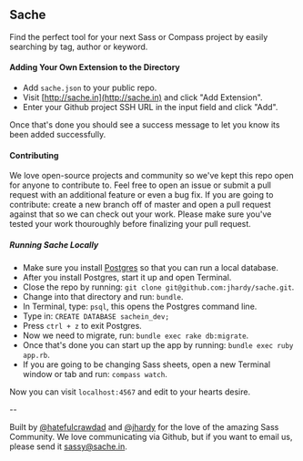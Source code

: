 Sache
---
Find the perfect tool for your next Sass or Compass project by easily searching by tag, author or keyword.


#### Adding Your Own Extension to the Directory

* Add `sache.json` to your public repo.
* Visit [http://sache.in](http://sache.in) and click "Add Extension".
* Enter your Github project SSH URL in the input field and click "Add".

Once that's done you should see a success message to let you know its been added successfully.


#### Contributing

We love open-source projects and community so we've kept this repo open for anyone to contribute to. Feel free to open an issue or submit a pull request with an additional feature or even a bug fix. If you are going to contribute: create a new branch off of master and open a pull request against that so we can check out your work. Please make sure you've tested your work thouroughly before finalizing your pull request.

##### Running Sache Locally

* Make sure you install [Postgres](http://postgresapp.com/) so that you can run a local database.
* After you install Postgres, start it up and open Terminal.
* Close the repo by running: `git clone git@github.com:jhardy/sache.git`.
* Change into that directory and run: `bundle`.
* In Terminal, type: `psql`, this opens the Postgres command line.
* Type in: `CREATE DATABASE sachein_dev;`
* Press `ctrl + z` to exit Postgres.
* Now we need to migrate, run: `bundle exec rake db:migrate`.
* Once that's done you can start up the app by running: `bundle exec ruby app.rb`.
* If you are going to be changing Sass sheets, open a new Terminal window or tab and run: `compass watch`.

Now you can visit `localhost:4567` and edit to your hearts desire.

--

Built by [@hatefulcrawdad](https://github.com/hatefulcrawdad) and [@jhardy](https://github.com/jhardy) for the love of the amazing Sass Community. We love communicating via Github, but if you want to email us, please send it [sassy@sache.in](mailto:sassy@sache.in).

